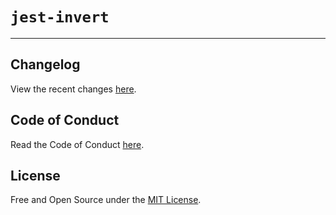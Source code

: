 # `jest-invert`

---

## Changelog

View the recent changes [here](CHANGELOG.md).

## Code of Conduct

Read the Code of Conduct [here](CODE-OF-CONDUCT.md).

## License

Free and Open Source under the [MIT License](LICENSE).
